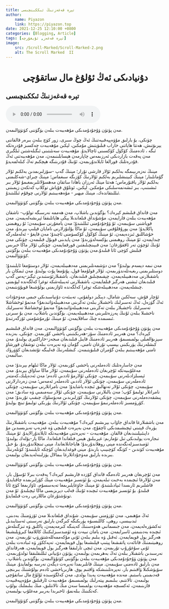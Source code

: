 ```yaml
---
title: تېرە قەغەزنىڭ ئىككىنچىسى
author:
    name: Piyazon
    link: https://piyazon.top
date: 2021-12-25 12:10:00 +0800
categories: [Blogging, Article]
tags: [تېرە قەغەز, ئۇيغۇرچە]
image:
    src: /Scroll-Marked/Scroll-Marked-2.png
    alt: The Scroll Marked 	II
---
```


<style>
@import url(/assets/css/uyghur.css);
</style>

# <center>دۇنيادىكى ئەڭ ئۇلۇغ مال ساتقۇچى</center>

<h2 class="sub-title">تېرە قەغەزنىڭ ئىككىنچىسى</h2>

<audio id="audio_player" controls>
  <source src="https://res.wx.qq.com/voice/getvoice?mediaid=MzIzMDE5NzQ2M18xMDAwMDMzMDA=" type="audio/mp3" />      
</audio>

<script src="/assets/js/plyr/plyr.js"></script>
<script>
  const player = new Plyr("#player");
</script>

مەن پۈتۈن ۋۇجۇدۇمدىكى مۇھەببەت بىلەن بۈگۈننى كۈتۈۋالىمەن.

چۈنكى، بۇ بارلىق مۇۋەپپەقىيەتنىڭ ئەڭ چوڭ سىرى، زور كۈچ بىلەن بىرەر قالقاننى يېرىۋتىش، ھەتتا ھاياتنى خاراب قىلىۋېتىش مۇمكىن، لېكىن مۇھەببەت چەكسىز قۇدرەتكە ئىگە ، ئادەمنىڭ كۆڭۈل كۆكسىنى ئاچالايدۇ. مۇھەببەت سەنئىتىنى ئىگىلەشتىن ئىلگىرى مەن پەقەت بازاردىكى ئەرزىمەس چاپارمەن ھېسابلىنىمەن، مەن مۇھەببەتنى ئەڭ قۇدرەتلىك قورالغا ئايلاندۇرىمەن، ئۇنىڭ قۇدرىتىگە ھېچكىم تەڭ كىلەلمەيدۇ.

مېنىڭ نەزەرىيىمگە بەلكىم ئۇلار قارشى تۇرار؛ مېنىڭ گەپ -سۆزلىرىمدىن بەلكىم ئۇلار گۇمانلىنار؛ مېنىڭ كىينىشلىرىم بەلكىم ئۇلارنىڭ كۆزىگە سىغماس؛ مېنىڭ چىراي-شەكلىمنى بەلكىم ئۇلار ياقتۇرماس؛ ھەتتا مېنڭ ئەرزان باھادا ساتقان مەھسۇلاتلىرىمغىمۇ ئۇلار بىر ئىشىنىپ، بىر ئىشەنمەسلىكى مۇمكىن. لېكىن، ئوتلۇق قۇياش توڭلاپ كەتكەن زېمىننى ئىللىتقاندەك، مېنىڭ مېھىر - مۇەھەببىتىم ئۇلارنى چوقۇم ئىللىتىدۇ.

مەن پۈتۈن ۋۇجۇدۇمدىكى مۇھەببەت بىلەن بۈگۈننى كۈتۈۋالىمەن.

مەن قانداق قىلىشم كېرەك؟ بۈگۈندىن باشلاپ، مەن ھەممە نەرسىگە تولۇپ- تاشقان مۇھەببەت بىلەن قارايمەن، مۇشۇنداق قىلغاندىلا يېڭى ھاياتلىققا ئېرىشەلەيمەن. مەن قوياشنى سۆيىمەن، ئۇ ۋۇجۇدۇمنى ئىللىتىدۇ؛ مەن يامغۇرنى سۆيىمەن؛ ئۇ روھىمنى پاكلايدۇ؛ مەن يورۇقلۇقنى سۆيىمەن، ئۇ ماڭا يۇلتۇزلارنى نامايان قېلىپ بېرىدۇ، مەن خۇشاللىق ئىزدەيمەن، ئۇ مېنىڭ كۆڭۈل كۆكسۈمنى ئاچىدۇ؛ مەن قايغۇ - ئەلەملەرگە چىدايمەن، ئۇ مېنىڭ روھىمنى يۈكسەلدۈرىدۇ؛ مەن پايدىنى قوبۇل قىلىمەن، چۈنكى مەن ئۇنىڭ ئۈچۈن تەر ئاققۇزغان؛ مەن قىيىنچىلىقتىن قورقمايمەن. چۈنكى ئۇلار ماڭا خىرىس قىلىش كۈچى ئاتا قىلىدۇ.مەن پۈتۈن ۋۇجۇدۇمدىكى مۇھەببەت بىلەن بۈگۈننى كۈتۈۋالىمەن.

مەن نىمە دېسەم بولىدۇ؟ مەن دۈشمەنلىرىمنى مەدھىيىلەيمەن، ئۇلار دوستۇمغا ئايلىنىدۇ؛ دوستلىرىمنى رىغبەتلەندۈرىمەن، ئۇلار قولۇمغا قول، پۇتۇمغا پۇت بولىدۇ. مەن ئىمكان بار باشقىلارنى مەدھىيىلەيمەن، چېقىمچىلىق قىلىدىغان، باشقىلارئۈستىدىن ئېگىز-پەس گەپ قىلىدىغان ئىشنى ھەرگىز قىلمايمەن، باشقىلارنى ئەيىبلەشكە توغرا كەلگەندە لېۋىمنى چىشلەيمەن، مەدھىيىلەشكە توغرا كەلگەندە ئاۋازىمنى بولۇشىغا قويۇۋىتىمەن.

ئۇچار قۇش، سەلكىن شامال، دېىڭىز دولقۇنى، تەبىئەت دۇنياسىدىكى جىمى مەۋجۇدات ئەڭ گۈزەل، ئەڭ تەسىرلىك ناخشىلار بىلەن تەڭرىنى مەدھىيىلەۋاتىدىغۇ؟ مەنمۇ ئوخشاشلا تەسىرلىك ناخشىلار بىلەن تەڭرىنى مەدھىيىلەۋاتىدىغۇ؟ مەنمۇ ئوخشاشلا تەسىرلىك ناخشىلا بىلەن ئۇنىڭ پەرزەتلىرىنى مەدھىيىلەيمەن. بۈگۈندىن باشلاپ، مەن بۇ سىرنى ئىسىمدە چىڭ ساقلايمەن، ئۇ مېنىڭ تۇرمۇشۇمنى ئۆزگەرتىدۇ.

مەن پۈتۈن ۋۇجۇدۇمدىكى مۇھەببەت بىلەن بۈگۈننى كۈتۈۋالىمەن.
مەن قانداق قىلىشىم كېرەك؟ مەن ھەربىر ئادەمنىڭ سۆز-ھەرىكىتىنى ياخشى كۆرىمەن. چۈنكى، بەزىدە سېزىۋالغىلى بولمىسىمۇ، ھەربىر ئادەمنىڭ قايىل قىلىدىغان مىجەز-خاراكتېرى بولىدۇ. مەن كىشلەرنىڭ يۈرىكىنى بېسىپ تۇرغان تامنى، گۇمان ۋە نەپرەت بىلەن توشقان قورشاۋ تامنى مۇھەببىتىم بىلەن گۇمران قىلىۋېتىمەن. كىشلەرنىڭ قەلبىگە تۇتشدىغان كۆۋرۈك سالىمەن.

مەن جاسارەتلىك ئادەملەرنى ياخشى كۆرىمەن، ئۇلار ماڭا ئىلھام بېرىدۇ؛ مەن مەغلۇبىيەتكە ئۇچرىغان ئادەملەرنى سۆيىمەن، ئۇلار ماڭا ساۋاق بېرىدۇ. مەن ئېسىلزادىلەرنى سۆيىمەن، چۈنكى ئۇلارمۇ ئاددىي ئادەم؛ مەن ئەدەپلىك،كەمتەر ئادەملەرنى سۆيىمەن، چۈنكى ئۇلار ئاددىي ئادەملەر ئەمەس؛ مەن زەردارلارنى سۆيىمەن، چۈنكى ئۇلار تەنھالىق ئىچدە ياشايدۇ؛ مەن نامراتلارنى سۆيىمەن، چۈنكى نامراتلار تولىمۇ كۆپ؛ مەن بالىلارنى سۆيىمەن، چۈنكى ئۇلار سەمىمىي ۋە سادىق؛ مەن پىشقەدەملەرنى سۆيىمەن، چۈنكى ئۇلارنىڭ كۆزلىرىدىن مەيۈسلۈك چىقىپ تۇرىدۇ؛ مەن كۆرۈمسىز ئادەملەرنىمۇ سۆيىمەن، چۈنكى ئۇلارنىڭ يۈرىكى تولىمۇ تىنچ بولىدۇ.

مەن پۈتۈن ۋۇجۇدۇمدىكى مۇھەببەت بىلەن بۈگۈننى كۈتۈۋالىمەن.

مەن باشقىلارغا قانداق جاۋاب بېرىشىم كېرەك؟ مۇھەببەت بىلەن. مۇھەببەت باشقىلارنىڭ يۈرەك قېتىنى ئېچىشىمدىكى ئاچقۇچ، مەن بەپرەت قىلىچى ۋە غەزەپ نەيزىسىدىن مۇ داپىئىيلىنىدىغان قالقان. مۇھەببەت - نەپرەتنى مۇھەببەتكە ئايلاندۇرالايدۇ. ئۇ مېنىڭ تىجارەت يولىدىكى تىل تۇمارىم: غېرىبلىق ھېس قىلغاندا قىلغاندا، ماڭا يار-يۆلەك بولىدۇ؛ئۈمىدسىزلەنگەندە مېنى روھلاندۇرىدۇ؛ ھاياجانلانغاندا، مېنى تىنچلاندۇرىدۇ. بۇ خىل مۇھەببەت كۈندىن - كۈنگە كۈچىيىپ بارىدۇ. مېنى قوغدايدىغان كۈچكە ئايلىنىدۇ؛ كۈنلەرنىڭ بىرىدە بارلىق مەۋجۇداتلارغا بىمالال يۈزلىنەلەيدىغان بولىمەن.

مەن پۈتۈن ۋۇجۇدۇمدىكى مۇھەببەت بىلەن بۈگۈننى كۈتۈۋالىمەن.

مەن ئۇچرىغان ھەربىر ئادەمگە قانداق كۆزدە قارىشىم كېرەك؟
پەقەت بىرلا ئۇسۇل بار، مەن ئۇلارغا ئىچىمدە بەخىت تىلەيمەن، بۇ ئۈنسىز مۇھەببەت مېنڭ كۆزلىرىمدە چاقنايدۇ، قاشلىرىم ئارىسدا ئىپادىلىنىدۇ، ئۇ مېنىڭ جاۋغايلىرىمغا تەبەسسۇم، ئاۋازىمغا كۈچ ئاتا قىلىدۇ. بۇ ئۈنسىز مۇھەببەت ئىچىدە ئۇنىڭ قەلب دېرىزىسى ماڭا ئېچىلىدۇ. ئۇ مەن تونۇشتۇرغان ماللارنى رەت قىلمايدۇ.

مەن پۈتۈن ۋۇجۇدۇمدىكى مۇھەببەت بىلەن بۈگۈننى كۈتۈۋالىمەن.

ئەڭ مۇھىمى، مەن ئۆزۈمنى سۆيىمەن. شۇنداق قىلغاندىلا مەن ئۆزۈمنىڭ بەدىنى، ئىدىيىسى، روھى، كاللىسىۋە يۈرىكىگە كىرگەن بارلىق نەرسىنى ئەستايىدىل تەكشۈرەلەيمەن، مەن جىسمانىي ھەۋەسنىڭ كەينىگە كىرمەيمەن، پاكلىق ۋە تىزگىنلەش ئىچىدە بەدىنىمنى ئاسرايمەن. مەن يامان نىيەت ۋە ئۈمىدسىزلىكنىڭ كاللامغا كىرۋېلىشىغا ھەرگىز يول قويمايمەن. ئەقىل ۋە بىلىم بىلەن ئۇنى مۇكەممەللەشتۈرۈپ تۇرىمەن.
مەن روھىيتىمنىڭ قانائەت پاتقىقىغا پېتىپ قېلىشىغا يول قويمايمەن، تەپەككۈر ۋە ئىبادەت بىلەن ئۇنى سۇغۇرۇپ تۇرىمەن. مەن ئىچى تارلىققا ھەرگىز يول قويمايمەن، ھەرقانداق نەرسىدىن باشقىلار بىلەن تەڭ بەھرىمەن بولىمەن، پۈتۈن دۇنيانى ئىللىقلىققا تولدۇرىمەن.
مەن پۈتۈن ۋۇجۇدۇمدىكى مۇھەببەت بىلەن بۈگۈننى كۈتۇۋالىمەن.
بۈگۈندىن باشلاپ ، مەن بارلىق ئادەمنى سۆيىمەن. مېنىڭ قانلىرىمدا نەپرەت دېگەن نەرسە بولمايدۇ. مېنىڭ سۆيۈشكىلا ۋاقىتىم بار، نەپرەتلىنىشكە ۋاقتىم يوق. ھازىرياخشى ئادەم بولۇشنىڭ بىرىنچى قەدىمىنى باستىم. مەندە مۇھەببەت پەيدا بولدى، مەن كەلگۈسىدە ئۇلۇغ مال ساتقۇچى بولىمەن. تالانتىم، بىلىمىم يېتەرلىك بولمىسىمۇ، مۇھەببەت ئارقىلىق مۇۋەپپەقىيەت قازىنىمەن، ئەكسىچە مۇھەببەت بولمىسا سەن مىڭ تالانتلىق، مىڭ بىلىملىك بولۇپ كەتكىنىڭ بىلەنمۇ، ئاخىرىدا بەربىر مەغلۇپ بولىسەن.

مەن پۈتۈن ۋۇجۇدۇمدىكى مۇھەببەت بىلەن بۈگۈننى كۈتۇۋالىمەن.


